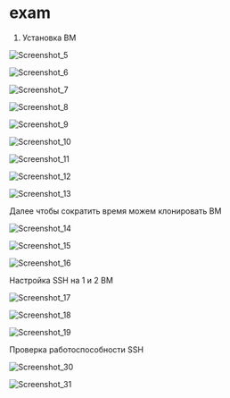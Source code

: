 # exam
1. Установка ВМ
   
![Screenshot_5](https://github.com/user-attachments/assets/e36ddc58-1707-4fa1-9311-2c76af1ef338)

![Screenshot_6](https://github.com/user-attachments/assets/825a7463-b7cd-4aba-a0da-1dc7539eb00e)

![Screenshot_7](https://github.com/user-attachments/assets/be4ce163-e7f5-4106-9d9e-67bb0634ba5d)

![Screenshot_8](https://github.com/user-attachments/assets/91625cfd-c088-47e4-a57b-e5d07b00415d)

![Screenshot_9](https://github.com/user-attachments/assets/49ec3cfd-dded-4041-a911-1499993aec83)

![Screenshot_10](https://github.com/user-attachments/assets/9386b412-6dfa-4078-862b-b47f98397d0e)

![Screenshot_11](https://github.com/user-attachments/assets/8b2e3ccf-313b-49d3-8168-a5da3c1b91a5)

![Screenshot_12](https://github.com/user-attachments/assets/95abb872-520e-4d26-9675-0322dfdd8d2e)

![Screenshot_13](https://github.com/user-attachments/assets/31a2ef04-93cb-4c02-b984-3f60b0a44744)

Далее чтобы сократить время можем клонировать ВМ

![Screenshot_14](https://github.com/user-attachments/assets/e64dea0b-5b6a-4709-969a-630f8c08d3ee)

![Screenshot_15](https://github.com/user-attachments/assets/a80a40ec-f85e-44f8-965d-5bd7498eb370)

![Screenshot_16](https://github.com/user-attachments/assets/7f815bb6-befc-4ef2-872a-999161c4f2db)

Настройка SSH на 1 и 2 ВМ

![Screenshot_17](https://github.com/user-attachments/assets/93f4c40f-c5a3-4a14-b75d-f29cd660d4f5)

![Screenshot_18](https://github.com/user-attachments/assets/46a9a12e-d311-46e8-9a6e-399246c7b921)

![Screenshot_19](https://github.com/user-attachments/assets/ddfc442d-5be9-4755-a846-6f9ba2f6cabd)

Проверка работоспособности SSH

![Screenshot_30](https://github.com/user-attachments/assets/d94d0ac8-5240-44b0-821c-58c6b16710d8)

![Screenshot_31](https://github.com/user-attachments/assets/141618b5-17ff-45bd-9ea8-d02220efa0c5)




